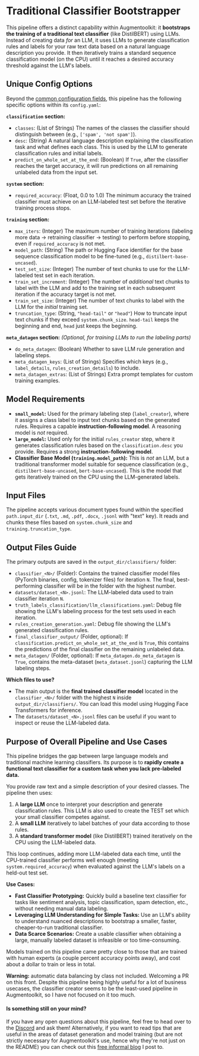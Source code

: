 # Traditional Classifier Bootstrapper

This pipeline offers a distinct capability within Augmentoolkit: it **bootstraps the training of a traditional text classifier** (like DistilBERT) using LLMs. Instead of creating data *for* an LLM, it uses LLMs to generate classification rules and labels for your raw text data based on a natural language description you provide. It then iteratively trains a standard sequence classification model (on the CPU) until it reaches a desired accuracy threshold against the LLM's labels.

## Unique Config Options

Beyond the [common configuration fields](config_common_fields.md), this pipeline has the following specific options within its `config.yaml`:

**`classification` section:**
*   `classes`: (List of Strings) The names of the classes the classifier should distinguish between (e.g., `['spam', 'not spam']`).
*   `desc`: (String) A natural language description explaining the classification task and what defines each class. This is used by the LLM to generate classification rules and initial labels.
*   `predict_on_whole_set_at_the_end`: (Boolean) If `True`, after the classifier reaches the target accuracy, it will run predictions on all remaining unlabeled data from the input set.

**`system` section:**
*   `required_accuracy`: (Float, 0.0 to 1.0) The minimum accuracy the trained classifier must achieve on an LLM-labeled test set before the iterative training process stops.

**`training` section:**
*   `max_iters`: (Integer) The maximum number of training iterations (labeling more data -> retraining classifier -> testing) to perform before stopping, even if `required_accuracy` is not met.
*   `model_path`: (String) The path or Hugging Face identifier for the base sequence classification model to be fine-tuned (e.g., `distilbert-base-uncased`).
*   `test_set_size`: (Integer) The number of text chunks to use for the LLM-labeled test set in each iteration.
*   `train_set_increment`: (Integer) The number of *additional* text chunks to label with the LLM and add to the training set in each subsequent iteration if the accuracy target is not met.
*   `train_set_size`: (Integer) The number of text chunks to label with the LLM for the *initial* training set.
*   `truncation_type`: (String, `"head-tail"` or `"head"`) How to truncate input text chunks if they exceed `system.chunk_size`. `head-tail` keeps the beginning and end, `head` just keeps the beginning.

**`meta_datagen` section:** *(Optional, for training LLMs to run the *labeling* parts)*
*   `do_meta_datagen`: (Boolean) Whether to save LLM rule generation and labeling steps.
*   `meta_datagen_keys`: (List of Strings) Specifies which keys (e.g., `label_details`, `rules_creation_details`) to include.
*   `meta_datagen_extras`: (List of Strings) Extra prompt templates for custom training examples.

## Model Requirements

*   **`small_model`:** Used for the primary labeling step (`label_creator`), where it assigns a class label to input text chunks based on the generated rules. Requires a capable **instruction-following model**. A reasoning model is *not* required.
*   **`large_model`:** Used only for the initial `rules_creator` step, where it generates classification rules based on the `classification.desc` you provide. Requires a strong **instruction-following model**.
*   **Classifier Base Model (`training.model_path`):** This is *not* an LLM, but a traditional transformer model suitable for sequence classification (e.g., `distilbert-base-uncased`, `bert-base-uncased`). This is the model that gets iteratively trained on the CPU using the LLM-generated labels.

## Input Files

The pipeline accepts various document types found within the specified `path.input_dir` (`.txt`, `.md`, `.pdf`, `.docx`, `.jsonl` with "text" key). It reads and chunks these files based on `system.chunk_size` and `training.truncation_type`.

## Output Files Guide

The primary outputs are saved in the `output_dir/classifiers/` folder:

*   `classifier_<N>/` (Folder): Contains the trained classifier model files (PyTorch binaries, config, tokenizer files) for iteration `N`. The final, best-performing classifier will be in the folder with the highest number.
*   `datasets/dataset_<N>.jsonl`: The LLM-labeled data used to train classifier iteration `N`.
*   `truth_labels_classification/llm_classifications.yaml`: Debug file showing the LLM's labeling process for the test sets used in each iteration.
*   `rules_creation_generation.yaml`: Debug file showing the LLM's generated classification rules.
*   `final_classifier_output/` (Folder, optional): If `classification.predict_on_whole_set_at_the_end` is `True`, this contains the predictions of the final classifier on the remaining unlabeled data.
*   `meta_datagen/` (Folder, optional): If `meta_datagen.do_meta_datagen` is `True`, contains the meta-dataset (`meta_dataset.jsonl`) capturing the LLM labeling steps.

**Which files to use?**

*   The main output is the **final trained classifier model** located in the `classifier_<N>/` folder with the highest `N` inside `output_dir/classifiers/`. You can load this model using Hugging Face Transformers for inference.
*   The `datasets/dataset_<N>.jsonl` files can be useful if you want to inspect or reuse the LLM-labeled data.

## Purpose of Overall Pipeline and Use Cases

This pipeline bridges the gap between large language models and traditional machine learning classifiers. Its purpose is to **rapidly create a functional text classifier for a custom task when you lack pre-labeled data.**

You provide raw text and a simple description of your desired classes. The pipeline then uses:
1.  A **large LLM** once to interpret your description and generate classification rules. This LLM is also used to create the TEST set which your small classifier competes against.
2.  A **small LLM** iteratively to label batches of your data according to those rules.
3.  A **standard transformer model** (like DistilBERT) trained iteratively on the CPU using the LLM-labeled data.

This loop continues, adding more LLM-labeled data each time, until the CPU-trained classifier performs well enough (meeting `system.required_accuracy`) when evaluated against the LLM's labels on a held-out test set.

**Use Cases:**

*   **Fast Classifier Prototyping:** Quickly build a baseline text classifier for tasks like sentiment analysis, topic classification, spam detection, etc., without needing manual data labeling.
*   **Leveraging LLM Understanding for Simple Tasks:** Use an LLM's ability to understand nuanced descriptions to bootstrap a smaller, faster, cheaper-to-run traditional classifier.
*   **Data Scarce Scenarios:** Create a usable classifier when obtaining a large, manually labeled dataset is infeasible or too time-consuming.

Models trained on this pipeline came pretty close to those that are trained with human experts (a couple percent accuracy points away), and cost about a dollar to train or less in total.

**Warning:** automatic data balancing by class not included. Welcoming a PR on this front. Despite this pipeline being highly useful for a lot of business usecases, the classifier creator seems to be the least-used pipeline in Augmentoolkit, so I have not focused on it too much.

#### Is something still on your mind?

If you have any open questions about this pipeline, feel free to head over to the [Discord](https://discord.gg/s6PBfsaVzu) and ask them! Alternatively, if you want to read tips that are useful in the areas of dataset generation and model training (but are not strictly necessary for Augmentoolkit's use, hence why they're not just on the README) you can check out this [free informal blog]((https://promptingweekly.substack.com/)) I post to.